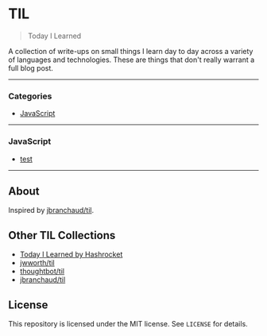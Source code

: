 # TIL

> Today I Learned

A collection of write-ups on small things I learn day to day across a
variety of languages and technologies. These are things that don't really
warrant a full blog post. 

---

### Categories

* [JavaScript](#javascript)

---

### JavaScript

- [test](javascript/test.md)

---

## About

Inspired by [jbranchaud/til](https://github.com/jbranchaud/til).

## Other TIL Collections

* [Today I Learned by Hashrocket](https://til.hashrocket.com)
* [jwworth/til](https://github.com/jwworth/til)
* [thoughtbot/til](https://github.com/thoughtbot/til)
* [jbranchaud/til](https://github.com/jbranchaud/til)

## License

This repository is licensed under the MIT license. See `LICENSE` for
details.